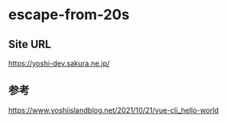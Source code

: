 # escape-from-20s

## Site URL
https://yoshi-dev.sakura.ne.jp/

## 参考
https://www.yoshiislandblog.net/2021/10/21/vue-cli_hello-world
